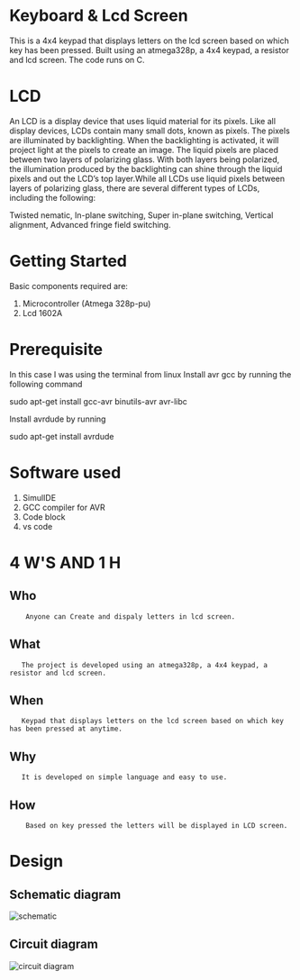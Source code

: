 # Keyboard & Lcd Screen
This is a 4x4 keypad that displays letters on the lcd screen based on which key has been pressed. Built using an atmega328p, a 4x4 keypad, a resistor and lcd screen. The code runs on C.
# LCD
An LCD is a display device that uses liquid material for its pixels. Like all display devices, LCDs contain many small dots, known as pixels. The pixels are illuminated by backlighting. When the backlighting is activated, it will project light at the pixels to create an image.
The liquid pixels are placed between two layers of polarizing glass. With both layers being polarized, the illumination produced by the backlighting can shine through the liquid pixels and out the LCD’s top layer.While all LCDs use liquid pixels between layers of polarizing glass, there are several different types of LCDs, including the following:

Twisted nematic,
In-plane switching,
Super in-plane switching,
Vertical alignment,
Advanced fringe field switching.

# Getting Started
Basic components required are:
1. Microcontroller (Atmega 328p-pu)
2. Lcd 1602A
# Prerequisite
In this case I was using the terminal from linux
Install avr gcc by running the following command

sudo apt-get install gcc-avr binutils-avr avr-libc

Install avrdude by running

sudo apt-get install avrdude
# Software used
1. SimulIDE
2. GCC compiler for AVR
3. Code block
4. vs code
#  4 W'S AND 1 H

## Who

        Anyone can Create and dispaly letters in lcd screen.

## What
   
       The project is developed using an atmega328p, a 4x4 keypad, a resistor and lcd screen.    

## When

       Keypad that displays letters on the lcd screen based on which key has been pressed at anytime.

## Why

       It is developed on simple language and easy to use.
## How

        Based on key pressed the letters will be displayed in LCD screen.
# Design
## Schematic diagram
![schematic](https://user-images.githubusercontent.com/94157594/144371516-59f8211f-0520-4b3c-9f1f-9182844e35d5.png)
## Circuit diagram
![circuit diagram](https://user-images.githubusercontent.com/94157594/144371564-b776aea7-4b94-4824-b6d1-82c8139d0e7e.png)



